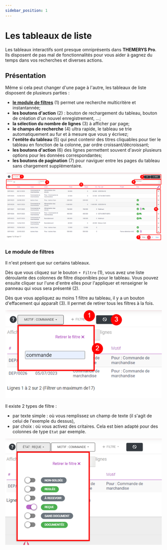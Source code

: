 ```yaml
---
sidebar_position: 1
---
```


# Les tableaux de liste

Les tableaux interactifs sont presque omniprésents dans **THEMERYS Pro**.
Ils disposent de pas mal de fonctionnalités pour vous aider à gagnez du temps dans vos recherches et diverses actions.

## Présentation

Même si cela peut changer d'une page à l'autre, les tableaux de liste disposent de plusieurs parties :
- **[le module de filtres](#le-module-de-filtres)** (1) permet une recherche multicritère et instantannée;
- **les boutons d'action** (2) : bouton de rechargement du tableau, bouton de création d'un nouvel enregistrement, ...;
- **la sélection du nombre de lignes** (3) à afficher par page;
- **le champs de recherche** (4) ultra rapide, le tableau se trie automatiquement au fur et à mesure que vous y écrivez;
- **l'entête du tableau** (5) qui peut contenir des titres cliquables pour tier le tableau en fonction de la colonne, par ordre croissant/décroissant;
- **les boutons d'action** (6) des lignes permettent souvent d'avoir plusieurs options pour les données correspondantes;
- **les boutons de pagination** (7) pour naviguer entre les pages du tableau sans chargement supplémentaire.  

![img alt](/img/tableaux-structure.png)

### Le module de filtres
Il n'est présent que sur certains tableaux.

Dès que vous cliquez sur le bouton `+ Filtre` (1), vous avez une liste déroulante des colonnes de filtre disponibles pour le tableau.
Vous pouvez ensuite cliquer sur l'une d'entre elles pour l'appliquer et renseigner le panneau qui vous sera présenté (2).

Dès que vous appliquez au moins 1 filtre au tableau, il y a un bouton d'effacement qui apparaît (3). Il permet de retirer tous les filtres à la fois.

![img alt](/img/tableaux-filtre.png)

Il existe 2 types de filtre : 
- par texte simple : où vous remplissez un champ de texte (il s'agit de celui de l'exemple du dessus),
- par choix : où vous activez des critaires. Cela est bien adapté pour des colonnes de type `Etat` par exemple.

![img alt](/img/tableaux-filtre-choix.png)


